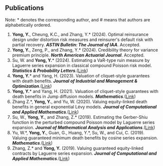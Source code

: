## Publications

Note: * denotes the corresponding author, and # means that authors are alphabetically ordered.

<ol>
<li> <strong>Yong, Y.</strong>, Cheung, K.C., and Zhang, Y.* (2024). Optimal reinsurance design under distortion risk measures and reinsurer's default risk with partial recovery. <i><b>ASTIN Bulletin: The Journal of IAA</b></i>. Accepted.</li>

<li> <strong>Yong, Y.</strong>, Zeng, P., and Zhang, Y.* (2024). Credibility theory for variance premium principle. <i><b>North American Actuarial Journal</b></i>. Accepted.</li>

<li> Su, W. and <strong>Yong, Y.</strong>* (2024). Estimating a VaR-type ruin measure by Laguerre series expansion in classical compound Poisson risk model. <i><b>Statistics & Probability Letters</b></i>.(<a href="https://www.sciencedirect.com/science/article/pii/S0167715223001864/">Link</a>)</li>

<li><strong>Yong, Y.</strong>* and Yang, H. (2023). Valuation of cliquet-style guarantees with death benefits. <i><b>Journal of Industrial and Management & Optimization</b></i>.(<a href="https://www.aimsciences.org/article/doi/10.3934/jimo.2021188/">Link</a>)</li>

<li><strong>Yong, Y.</strong>* and Yang, H. (2021). Valuation of cliquet-style guarantees with death benefits in Jump diffusion models. <i><b>Mathematics</b></i>.(<a href="https://www.mdpi.com/2227-7390/9/16/2011/">Link</a>)</li>

<li>Zhang Z.*, <strong>Yong, Y.</strong>, and Yu, W. (2020). Valuing equity-linked death benefits in general exponential Lévy models. <i><b> Journal of Computational and Applied Mathematics</b></i>.(<a href="https://dl.acm.org/doi/10.1016/j.cam.2019.112377/">Link</a>)</li>

<li>Su, W., <strong>Yong, Y.</strong>, and Zhang, Z.* (2019). Estimating the Gerber-Shiu function in the perturbed compound Poisson model by Laguerre series expansion. <i><b>Journal of Mathematical Analysis and Applications</b></i>.(<a href="https://www.sciencedirect.com/science/article/pii/S0022247X18307820/">Link</a>)</li>

<li>Yu, W.*, <strong>Yong, Y.</strong>, Guan, G., Huang, Y.*, Su, W., and Cui, C. (2019). Valuing guaranteed minimum death benefits by cosine series expansion. <i><b>Mathematics</b></i>.(<a href="https://www.mdpi.com/2227-7390/7/9/835/">Link</a>)</li>

<li>Zhang, Z.* and <strong>Yong, Y.</strong> (2019). Valuing guaranteed equity-linked contracts by Laguerre series expansion. <i><b>Journal of Computational and Applied Mathematics</b></i>.(<a href="https://www.sciencedirect.com/science/article/pii/S0377042719301141/">Link</a>)</li>
</ol>

